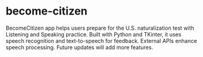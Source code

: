 # become-citizen
BecomeCitizen app helps users prepare for the U.S. naturalization test with Listening and Speaking practice. Built with Python and TKinter, it uses speech recognition and text-to-speech for feedback. External APIs enhance speech processing. Future updates will add more features.

